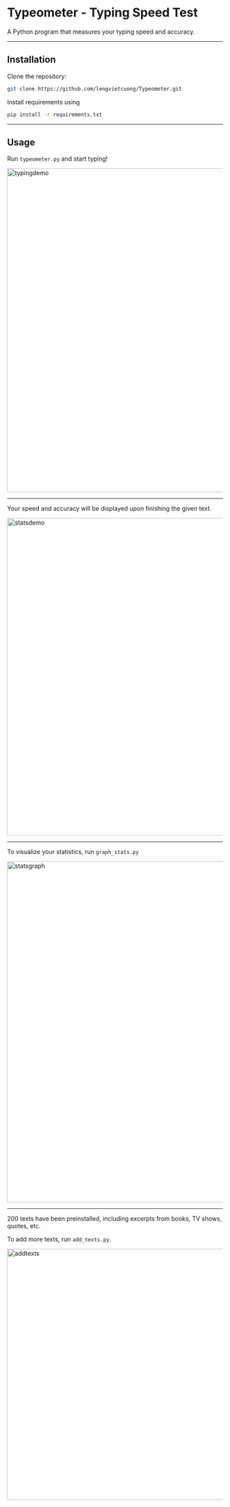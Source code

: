 # Typeometer - Typing Speed Test
A Python program that measures your typing speed and accuracy.

---

## Installation
Clone the repository:
```bash
git clone https://github.com/lengvietcuong/Typeometer.git
```
Install requirements using
```bash
pip install -r requirements.txt
```
---

## Usage
Run `typeometer.py` and start typing!

<img width="755" alt="typingdemo" src="https://github.com/lengvietcuong/Typeometer/assets/111562456/c8172e41-5165-4ecf-b643-1aec01de4ba2">

---

Your speed and accuracy will be displayed upon finishing the given text.

<img width="740" alt="statsdemo" src="https://github.com/lengvietcuong/Typeometer/assets/111562456/0ebb3fd3-2650-4051-b50b-61d8493ca995">

---

To visualize your statistics, run `graph_stats.py`

<img width="795" alt="statsgraph" src="https://github.com/lengvietcuong/Typeometer/assets/111562456/57903cae-98de-4639-bd41-3255fb072271">

---

200 texts have been preinstalled, including excerpts from books, TV shows, quotes, etc.

To add more texts, run `add_texts.py`.

<img width="585" alt="addtexts" src="https://github.com/lengvietcuong/Typeometer/assets/111562456/6977df52-1ab7-4c2b-90d3-abe7a03663f1">

